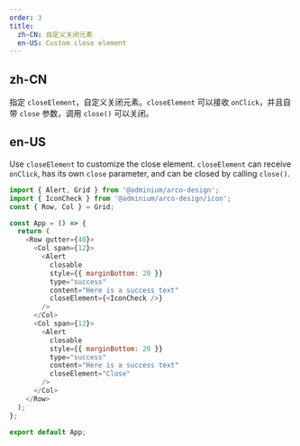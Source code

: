 ```yaml
---
order: 3
title:
  zh-CN: 自定义关闭元素
  en-US: Custom close element
---
```


## zh-CN

指定 `closeElement`，自定义关闭元素。`closeElement` 可以接收 `onClick`，并且自带 `close` 参数，调用 `close()` 可以关闭。

## en-US

Use `closeElement` to customize the close element. `closeElement` can receive `onClick`, has its own `close` parameter, and can be closed by calling `close()`.

```js
import { Alert, Grid } from '@adminium/arco-design';
import { IconCheck } from '@adminium/arco-design/icon';
const { Row, Col } = Grid;

const App = () => {
  return (
    <Row gutter={40}>
      <Col span={12}>
        <Alert
          closable
          style={{ marginBottom: 20 }}
          type="success"
          content="Here is a success text"
          closeElement={<IconCheck />}
        />
      </Col>
      <Col span={12}>
        <Alert
          closable
          style={{ marginBottom: 20 }}
          type="success"
          content="Here is a success text"
          closeElement="Close"
        />
      </Col>
    </Row>
  );
};

export default App;
```
